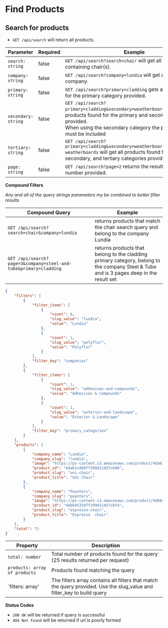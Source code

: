 Find Products
==========

Search for products
----------------------

 - `GET /api/search` will return all products.
 


| Parameter     | Required | Example                                                                                                                          |
| ------------- | -------- | -------------------------------------------------------------------------------------------------------------------------------- |
| `search: string` | false    | `GET /api/search?search=chair` will get all products found containing chair(s).  |
| `company: string` | false    | `GET /api/search?company=lundia` will get all products by company.  |
| `primary: string` | false    | `GET /api/search?primary=cladding` gets all products found for the primary category provided.  |
| `secondary: string` | false    | `GET /api/search?primary=cladding&secondary=weatherboards` gets all products found for the primary and secondary categories provided. <br> When using the secondary category the primary category must be included|
| `tertiary: string` | false    | `GET /api/search?primary=cladding&secondary=weatherboards&tertiary=pvc-weatherboards` will get all products found for the primary, secondary, and tertiary categories provided.  |
| `page: string` | false    | `GET /api/search?page=2` returns the results for the page number provided.  |

**Compound Filters**

*Any and all of the query strings parameters my be combined to better filter results*


| Compound Query | Example |
| ------ | ------- |
| `GET /api/search?search=chair&company=lundia` | returns products that match the chair search query and belong to the company Lundia |
| `GET /api/search?page=3&company=steel-and-tube&primary=cladding` | returns products that belong to the cladding primary category, belong to the company Steel & Tube and is 3 pages deep in the result set

```json
{
    "filters": [
        {
            "filter_items": [
                {
                    "count": 6,
                    "slug_value": "lundia",
                    "value": "Lundia"
                },
                {
                    "count": 1,
                    "slug_value": "polyflor",
                    "value": "Polyflor"
                }
            ],
            "filter_key": "companies"
        },
        {
            "filter_items": [
                {
                    "count": 1,
                    "slug_value": "adhesives-and-compounds",
                    "value": "Adhesives & Compounds"
                },
                {
                    "count": 1,
                    "slug_value": "exterior-and-landscape",
                    "value": "Exterior & Landscape"
                }
            ],
            "filter_key": "primary_categories"
        }
    ],
    "products": [
        {
            "company_name": "Lundia",
            "company_slug": "lundia",
            "image": "https://ps-content.s3.amazonaws.com/product/4da61cd84ff399d11457cb90/images/4da61cfd4ff39ad1cc056068/1033-md.jpg",
            "product_id": "4da61cd84ff399d11457cb90",
            "product_slug": "uni-chair",
            "product_title": "Uni Chair"
        },
        {
            "company_name": "Poynters",
            "company_slug": "poynters",
            "image": "https://ps-content.s3.amazonaws.com/product/4db645334ff399d11457cbf4/images/4db645464ff39ad1cc0560df/7_1-md.jpg",
            "product_id": "4db645334ff399d11457cbf4",
            "product_slug": "espresso-chair",
            "product_title": "Espresso  chair"
        }
    ],
    "total": 75
}
```

| Property | Description |
| -------- | ------------ |
| `total: number` | Total number of products found for the query (25 results returned per request)|
| `products: array of products` | Products found matching the query |
| `filters: array' | The filters array contains all filters that match the query provided.  Use the slug_value and filter_key to build query|

**Status Codes**
- `200 OK` will be returned if query is successful
- `404 Not Found` will be returned if url is poorly formed


